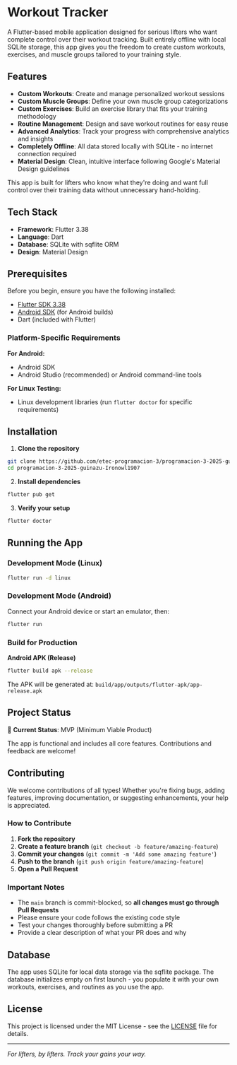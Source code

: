 # Workout Tracker

A Flutter-based mobile application designed for serious lifters who want complete control over their workout tracking. Built entirely offline with local SQLite storage, this app gives you the freedom to create custom workouts, exercises, and muscle groups tailored to your training style.

## Features

- **Custom Workouts**: Create and manage personalized workout sessions
- **Custom Muscle Groups**: Define your own muscle group categorizations
- **Custom Exercises**: Build an exercise library that fits your training methodology
- **Routine Management**: Design and save workout routines for easy reuse
- **Advanced Analytics**: Track your progress with comprehensive analytics and insights
- **Completely Offline**: All data stored locally with SQLite - no internet connection required
- **Material Design**: Clean, intuitive interface following Google's Material Design guidelines

This app is built for lifters who know what they're doing and want full control over their training data without unnecessary hand-holding.

## Tech Stack

- **Framework**: Flutter 3.38
- **Language**: Dart
- **Database**: SQLite with sqflite ORM
- **Design**: Material Design

## Prerequisites

Before you begin, ensure you have the following installed:

- [Flutter SDK 3.38](https://docs.flutter.dev/get-started/install)
- [Android SDK](https://developer.android.com/studio) (for Android builds)
- Dart (included with Flutter)

### Platform-Specific Requirements

**For Android:**
- Android SDK
- Android Studio (recommended) or Android command-line tools

**For Linux Testing:**
- Linux development libraries (run `flutter doctor` for specific requirements)

## Installation

1. **Clone the repository**
```bash
git clone https://github.com/etec-programacion-3/programacion-3-2025-guinazu-Ironowl1907.git
cd programacion-3-2025-guinazu-Ironowl1907
```

2. **Install dependencies**
```bash
flutter pub get
```

3. **Verify your setup**
```bash
flutter doctor
```

## Running the App

### Development Mode (Linux)
```bash
flutter run -d linux
```

### Development Mode (Android)
Connect your Android device or start an emulator, then:
```bash
flutter run
```

### Build for Production

**Android APK (Release)**
```bash
flutter build apk --release
```

The APK will be generated at: `build/app/outputs/flutter-apk/app-release.apk`

## Project Status

🚀 **Current Status**: MVP (Minimum Viable Product)

The app is functional and includes all core features. Contributions and feedback are welcome!

## Contributing

We welcome contributions of all types! Whether you're fixing bugs, adding features, improving documentation, or suggesting enhancements, your help is appreciated.

### How to Contribute

1. **Fork the repository**
2. **Create a feature branch** (`git checkout -b feature/amazing-feature`)
3. **Commit your changes** (`git commit -m 'Add some amazing feature'`)
4. **Push to the branch** (`git push origin feature/amazing-feature`)
5. **Open a Pull Request**

### Important Notes

- The `main` branch is commit-blocked, so **all changes must go through Pull Requests**
- Please ensure your code follows the existing code style
- Test your changes thoroughly before submitting a PR
- Provide a clear description of what your PR does and why

## Database

The app uses SQLite for local data storage via the sqflite package. The database initializes empty on first launch - you populate it with your own workouts, exercises, and routines as you use the app.

## License

This project is licensed under the MIT License - see the [LICENSE](LICENSE) file for details.

---

*For lifters, by lifters. Track your gains your way.*
